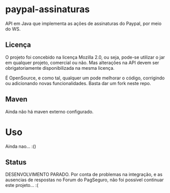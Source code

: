paypal-assinaturas
=====================

API em Java que implementa as ações de assinaturas do Paypal, por meio do WS.

Licença
-------

O projeto foi concebido na licença Mozilla 2.0, ou seja, pode-se utilizar o jar em qualquer projeto, comercial ou não. Mas alterações na API devem ser obrigatoriamente disponibilizada na mesma licença.

É OpenSource, e como tal, qualquer um pode melhorar o código, corrigindo ou adicionando novas funcionalidades. Basta dar um fork neste repo.

Maven
-----

Ainda não há maven externo configurado.
	
Uso
===

Ainda nao... :()

Status
------

DESENVOLVIMENTO PARADO. Por conta de problemas na integração, e as ausencias de respostas no Forum do PagSeguro, não foi possível continuar este projeto... :(
